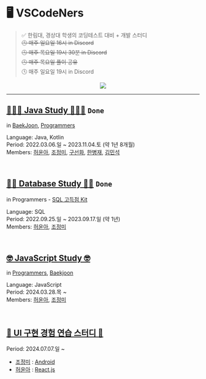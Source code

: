 # 🖥️ VSCodeNers
> ✅ 한림대, 경상대 학생의 코딩테스트 대비 + 개발 스터디  
> ~~🕓 매주 일요일 16시 in Discord~~  
> ~~🕓 매주 목요일 19시 30분 in Discord~~  
> ~~🕓 매주 목요일 풀이 공유~~  
> 🕓 매주 일요일 19시 in Discord  

<div align="center">
  <a href="https://hits.seeyoufarm.com"><img src="https://hits.seeyoufarm.com/api/count/incr/badge.svg?url=https%3A%2F%2Fgithub.com%2FVSCodeNers&count_bg=%23767676&title_bg=%23A0A0A0&icon=awesomelists.svg&icon_color=%23212121&title=VSCodeNers&edge_flat=false"/></a>
</div>

---

## [👩🏻‍💻 Java Study 👨🏻‍💻](https://github.com/VSCodeNers/heo-goo-joe-0306)  `Done`
in [BaekJoon](https://www.acmicpc.net/), [Programmers](https://school.programmers.co.kr/learn/challenges?)  
  
Language: Java, Kotlin  
Period: 2022.03.06.일 ~ 2023.11.04.토 (약 1년 8개월)  
Members: [허윤아](https://github.com/yoona1110), [조정미](https://github.com/jung0115), [구선화](https://github.com/Gu-sunhw), [한병재](https://github.com/Hanbyungjae), [김민석](https://github.com/mins8578)  

<br/>
  
## [✍🏻 Database Study ✍🏻](https://github.com/VSCodeNers/db-study)  `Done`
in Programmers - [SQL 고득점 Kit](https://school.programmers.co.kr/learn/challenges?tab=sql_practice_kit)  
  
Language: SQL  
Period: 2022.09.25.일 ~ 2023.09.17.일 (약 1년)  
Members: [허윤아](https://github.com/yoona1110), [조정미](https://github.com/jung0115)  

<br/>

## [🤓 JavaScript Study 🤓](https://github.com/VSCodeNers/heo-joe-js)
in [Programmers](https://school.programmers.co.kr/learn/challenges?), [Baekjoon](https://www.acmicpc.net/)  
  
Language: JavaScript  
Period: 2024.03.28.목 ~  
Members: [허윤아](https://github.com/yoona1110), [조정미](https://github.com/jung0115)  

<br/>

## [🌈 UI 구현 경험 연습 스터디 🌈](https://project0115jjm.notion.site/UI-9ee89918e99443468308aa2f3c2458bf)
Period: 2024.07.07.일 ~  
- [조정미](https://github.com/jung0115) : [Android](https://github.com/VSCodeNers/ui-study-android)
- [허윤아](https://github.com/yoona1110) : [React.js](https://github.com/VSCodeNers/ui-study-react)
